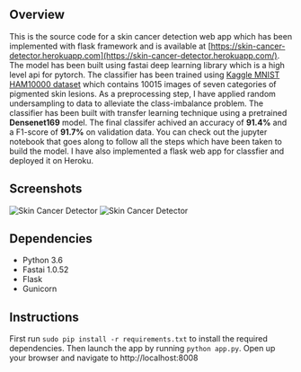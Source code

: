 ## Overview

This is the source code for a skin cancer detection web app which has been implemented with flask framework and is available at [https://skin-cancer-detector.herokuapp.com](https://skin-cancer-detector.herokuapp.com/). The model has been built using fastai deep learning library which is a high level api for pytorch. The classifier has been trained using [Kaggle MNIST HAM10000 dataset](https://www.kaggle.com/kmader/skin-cancer-mnist-ham10000) which contains 10015 images of seven categories of pigmented skin lesions. As a preprocessing step, I have applied random undersampling to data to alleviate the class-imbalance problem. The classifier has been built with transfer learning technique using a pretrained **Densenet169** model. The final classifer achived an accuracy of **91.4%** and a F1-score of **91.7%** on validation data. You can check out the jupyter notebook that goes along to follow all the steps which have been taken to build the model. I have also implemented a flask web app for classfier and deployed it on Heroku.

## Screenshots
![Skin Cancer Detector](https://user-images.githubusercontent.com/34622266/57803457-b8f95780-776d-11e9-80d7-ab1dcd1faf71.PNG) 
![Skin Cancer Detector](https://user-images.githubusercontent.com/34622266/57803275-3e303c80-776d-11e9-97b7-dbbae436cef5.PNG)

## Dependencies

- Python 3.6 <br/>
- Fastai 1.0.52 <br/>
- Flask <br/>
- Gunicorn

## Instructions
First run `sudo pip install -r requirements.txt`  to install the required dependencies. Then launch the app by running `python app.py`. Open up your browser and navigate to http://localhost:8008
